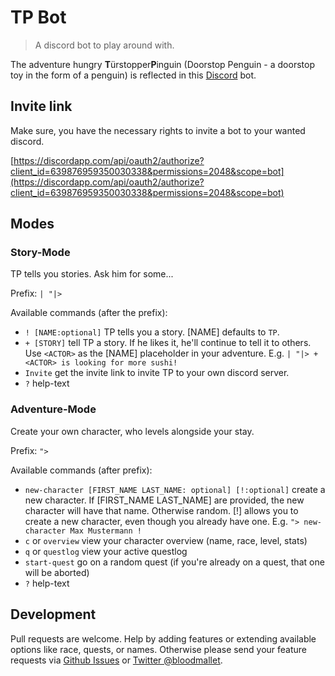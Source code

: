 # TP Bot
> A discord bot to play around with.

The adventure hungry **T**ürstopper**P**inguin (Doorstop Penguin - a doorstop
toy in the form of a penguin) is reflected in this
[Discord](https://discordapp.com/) bot.

## Invite link
Make sure, you have the necessary rights to invite a bot to your wanted
discord.

[https://discordapp.com/api/oauth2/authorize?client_id=639876959350030338&permissions=2048&scope=bot](https://discordapp.com/api/oauth2/authorize?client_id=639876959350030338&permissions=2048&scope=bot)

## Modes
### Story-Mode
TP tells you stories. Ask him for some...

Prefix: `| "|>`

Available commands (after the prefix):
- `! [NAME:optional]` TP tells you a story. [NAME] defaults to `TP`.
- `+ [STORY]` tell TP a story. If he likes it, he'll continue to tell it to 
others. Use `<ACTOR>` as the [NAME] placeholder in your adventure. E.g. `| "|> + <ACTOR> is looking for more sushi!`
- `Invite` get the invite link to invite TP to your own discord server.
- `?` help-text

### Adventure-Mode
Create your own character, who levels alongside your stay.

Prefix: `">`

Available commands (after prefix):
- `new-character [FIRST_NAME LAST_NAME: optional] [!:optional]` create a new 
character. If [FIRST_NAME LAST_NAME] are provided, the new character will have 
that name. Otherwise random. [!] allows you to create a new character, even 
though you already have one. E.g. `"> new-character Max Mustermann !`
- `c` or `overview` view your character overview (name, race, level, stats)
- `q` or `questlog` view your active questlog
- `start-quest` go on a random quest (if you're already on a quest, that one 
will be aborted)
- `?` help-text

## Development
Pull requests are welcome. Help by adding features or extending available 
options like race, quests, or names.  Otherwise please send your feature 
requests via
[Github Issues](https://github.com/Bloodmallet/bloodybot/issues/new) or
[Twitter @bloodmallet](https://twitter.com/bloodmallet).
